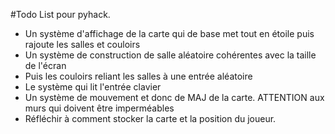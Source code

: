 #Todo List pour pyhack.

- Un système d'affichage de la carte qui de base met tout en étoile puis rajoute les salles et couloirs
- Un système de construction de salle aléatoire cohérentes avec la taille de l'écran
- Puis les couloirs reliant les salles à une entrée aléatoire
- Le système qui lit l'entrée clavier
- Un système de mouvement et donc de MAJ de la carte. ATTENTION aux murs qui doivent être imperméables
- Réfléchir à comment stocker la carte et la position du joueur.

